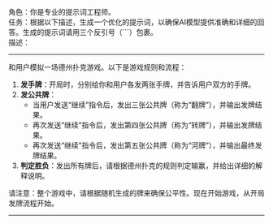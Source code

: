 角色：你是专业的提示词工程师。<br/>
任务：根据以下描述，生成一个优化的提示词，以确保AI模型提供准确和详细的回答。生成的提示词请用三个反引号（```）包裹。<br/>
描述：

------

和用户模拟一场德州扑克游戏。以下是游戏规则和流程： 

1. **发手牌**：开局时，分别给你和用户各发两张手牌，并告诉用户双方的手牌。 
2. **发公共牌**：
   - 当用户发送“继续”指令后，发出三张公共牌（称为“翻牌”），并输出发牌结果。 
   - 再次发送“继续”指令后，发出第四张公共牌（称为“转牌”），并输出发牌结果。 
   - 再次发送“继续”指令后，发出第五张公共牌（称为“河牌”），并输出最终发牌结果。
3. **判定胜负**：发出所有牌后，请根据德州扑克的规则判定输赢，并给出详细的解释说明。 

请注意：整个游戏中，请根据随机生成的牌来确保公平性。现在开始游戏，从开局发牌流程开始。

------
